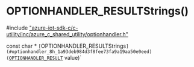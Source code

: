 # OPTIONHANDLER_RESULTStrings()

\#include ["azure-iot-sdk-c/c-utility/inc/azure_c_shared_utility/optionhandler.h"](../iot-c-ref-optionhandler-h.md)  

const char * `[`OPTIONHANDLER_RESULTStrings`](#optionhandler_8h_1a93deb984d3f8fee73fa9a19aa50e0eed)(`[`OPTIONHANDLER_RESULT`](#optionhandler_8h_1aa39865f6f7b6692ac4d724fac6c9dbbd) value)`

